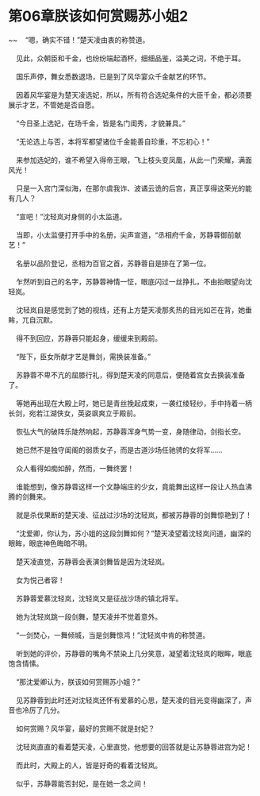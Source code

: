 # 第06章朕该如何赏赐苏小姐2
~~&nbsp;&nbsp;&nbsp;&nbsp;“嗯，确实不错！”楚天凌由衷的称赞道。<br><br>&nbsp;&nbsp;&nbsp;&nbsp;见此，众朝臣和千金，也纷纷端起酒杯，细细品鉴，溢美之词，不绝于耳。<br><br>&nbsp;&nbsp;&nbsp;&nbsp;国乐声停，舞女悉数退场，已是到了风华宴众千金献艺的环节。<br><br>&nbsp;&nbsp;&nbsp;&nbsp;因着风华宴是为楚天凌选妃，所以，所有符合选妃条件的大臣千金，都必须要展示才艺，不管她是否自愿。<br><br>&nbsp;&nbsp;&nbsp;&nbsp;“今日圣上选妃，在场千金，皆是名门闺秀，才貌兼具。”<br><br>&nbsp;&nbsp;&nbsp;&nbsp;“无论选上与否，本将军都望诸位千金能善自珍重，不忘初心！”<br><br>&nbsp;&nbsp;&nbsp;&nbsp;来参加选妃的，谁不希望入得帝王眼，飞上枝头变凤凰，从此一门荣耀，满面风光！<br><br>&nbsp;&nbsp;&nbsp;&nbsp;只是一入宫门深似海，在那尔虞我诈、波谲云诡的后宫，真正享得这荣光的能有几人？<br><br>&nbsp;&nbsp;&nbsp;&nbsp;“宣吧！”沈轻岚对身侧的小太监道。<br><br>&nbsp;&nbsp;&nbsp;&nbsp;当即，小太监便打开手中的名册，尖声宣道，“丞相府千金，苏静蓉御前献艺！”<br><br>&nbsp;&nbsp;&nbsp;&nbsp;名册以品阶登记，丞相为百官之首，苏静蓉自是排在了第一位。<br><br>&nbsp;&nbsp;&nbsp;&nbsp;乍然听到自己的名字，苏静蓉神情一怔，眼底闪过一丝挣扎，不由抬眼望向沈轻岚。<br><br>&nbsp;&nbsp;&nbsp;&nbsp;沈轻岚自是感觉到了她的视线，还有上方楚天凌那炙热的目光如芒在背，她垂眸，兀自沉默。<br><br>&nbsp;&nbsp;&nbsp;&nbsp;得不到回应，苏静蓉只能起身，缓缓来到殿前。<br><br>&nbsp;&nbsp;&nbsp;&nbsp;“陛下，臣女所献才艺是舞剑，需换装准备。”<br><br>&nbsp;&nbsp;&nbsp;&nbsp;苏静蓉不卑不亢的屈膝行礼，得到楚天凌的同意后，便随着宫女去换装准备了。<br><br>&nbsp;&nbsp;&nbsp;&nbsp;等她再出现在大殿上时，她已是青丝挽起成束，一袭红绫轻纱，手中持着一柄长剑，宛若江湖侠女，英姿飒爽立于殿前。<br><br>&nbsp;&nbsp;&nbsp;&nbsp;恢弘大气的破阵乐陡然响起，苏静蓉浑身气势一变，身随律动，剑指长空。<br><br>&nbsp;&nbsp;&nbsp;&nbsp;她已然不是独守闺阁的弱质女子，而是古道沙场任驰骋的女将军……<br><br>&nbsp;&nbsp;&nbsp;&nbsp;众人看得如痴如醉，然而，一舞终罢！<br><br>&nbsp;&nbsp;&nbsp;&nbsp;谁能想到，像苏静蓉这样一个文静端庄的少女，竟能舞出这样一段让人热血沸腾的剑舞来。<br><br>&nbsp;&nbsp;&nbsp;&nbsp;就是杀伐果断的楚天凌、征战过沙场的沈轻岚，都被苏静蓉的剑舞惊艳到了！<br><br>&nbsp;&nbsp;&nbsp;&nbsp;“沈爱卿，你认为，苏小姐的这段剑舞如何？”楚天凌望着沈轻岚问道，幽深的眼眸，眼底神色晦暗不明。<br><br>&nbsp;&nbsp;&nbsp;&nbsp;楚天凌直觉，苏静蓉会表演剑舞皆是因为沈轻岚。<br><br>&nbsp;&nbsp;&nbsp;&nbsp;女为悦己者容！<br><br>&nbsp;&nbsp;&nbsp;&nbsp;苏静蓉爱慕沈轻岚，沈轻岚又是征战沙场的镇北将军。<br><br>&nbsp;&nbsp;&nbsp;&nbsp;她为沈轻岚跳一段剑舞，楚天凌并不觉着意外。<br><br>&nbsp;&nbsp;&nbsp;&nbsp;“一剑焚心，一舞倾城，当是剑舞惊鸿！”沈轻岚中肯的称赞道。<br><br>&nbsp;&nbsp;&nbsp;&nbsp;听到她的评价，苏静蓉的嘴角不禁染上几分笑意，凝望着沈轻岚的眼眸，眼底饱含情愫。<br><br>&nbsp;&nbsp;&nbsp;&nbsp;“那沈爱卿认为，朕该如何赏赐苏小姐？”<br><br>&nbsp;&nbsp;&nbsp;&nbsp;见苏静蓉到此时还对沈轻岚还怀有爱慕的心思，楚天凌的目光变得幽深了，声音也冷厉了几分。<br><br>&nbsp;&nbsp;&nbsp;&nbsp;如何赏赐？风华宴，最好的赏赐不就是封妃？<br><br>&nbsp;&nbsp;&nbsp;&nbsp;沈轻岚直直的看着楚天凌，心里直觉，他想要的回答就是让苏静蓉进宫为妃！<br><br>&nbsp;&nbsp;&nbsp;&nbsp;而此时，大殿上的人，皆是好奇的看着沈轻岚。<br><br>&nbsp;&nbsp;&nbsp;&nbsp;似乎，苏静蓉能否封妃，是在她一念之间！<br><br>
                    

<script>_fwqdsqadxfw()</script>
<div><script>_dfwf1dw();</script></div>
<div><script>_dfwf1agdw();</script></div>
                